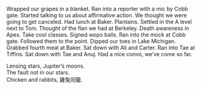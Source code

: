 Wrapped our grapes in a blanket. Ran into a reporter with a mic by Cobb gate. Started talking to us about affirmative action. We thought we were going to get canceled. Had lunch at Baker. Plantains. Settled in the A level next to Tom. Thought of the flan we had at Berkeley. Death awareness in Apes. Take cool classes. Signed wopo balls. Ran into the mock at Cobb gate. Followed them to the point. Dipped our toes in Lake Michigan. Grabbed fourth meal at Baker. Sat down with Ali and Carter. Ran into Tae at Tiffins. Sat down with Tae and Anuj. Had a nice convo, we’ve come so far. 

Lensing stars, Jupiter’s moons.  
The fault not in our stars.   
Chicken and rabbits, 雞兔同籠.